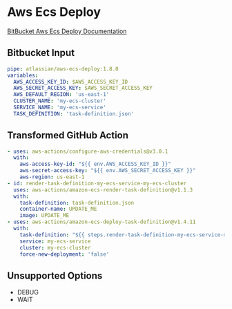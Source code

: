 # Aws Ecs Deploy

[BitBucket Aws Ecs Deploy Documentation](https://bitbucket.org/atlassian/aws-ecs-deploy)

## Bitbucket Input

```yaml
pipe: atlassian/aws-ecs-deploy:1.8.0
variables:
  AWS_ACCESS_KEY_ID: $AWS_ACCESS_KEY_ID
  AWS_SECRET_ACCESS_KEY: $AWS_SECRET_ACCESS_KEY
  AWS_DEFAULT_REGION: 'us-east-1'
  CLUSTER_NAME: 'my-ecs-cluster'
  SERVICE_NAME: 'my-ecs-service'
  TASK_DEFINITION: 'task-definition.json'
```

## Transformed GitHub Action
```yaml
- uses: aws-actions/configure-aws-credentials@v3.0.1
  with:
    aws-access-key-id: "${{ env.AWS_ACCESS_KEY_ID }}"
    aws-secret-access-key: "${{ env.AWS_SECRET_ACCESS_KEY }}"
    aws-region: us-east-1
- id: render-task-definition-my-ecs-service-my-ecs-cluster
  uses: aws-actions/amazon-ecs-render-task-definition@v1.1.3
  with:
    task-definition: task-definition.json
    container-name: UPDATE_ME
    image: UPDATE_ME
- uses: aws-actions/amazon-ecs-deploy-task-definition@v1.4.11
  with:
    task-definition: "${{ steps.render-task-definition-my-ecs-service-my-ecs-cluster.outputs.task-definition }}"
    service: my-ecs-service
    cluster: my-ecs-cluster
    force-new-deployment: 'false'
```

## Unsupported Options
* DEBUG
* WAIT
